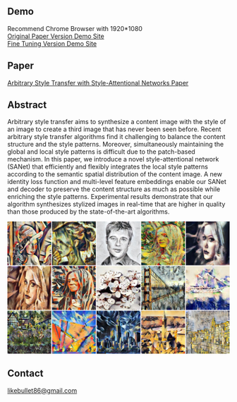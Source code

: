 ## Demo
Recommend Chrome Browser with 1920*1080<br>
[Original Paper Version Demo Site](style.airi.kr/ori_demo)<br>
[Fine Tuning Version Demo Site](style.airi.kr/demo)
## Paper
[Arbitrary Style Transfer with Style-Attentional Networks Paper](https://arxiv.org/abs/1812.02342)
## Abstract
Arbitrary style transfer aims to synthesize a content image with the style of an image to create a third image that has never been seen before. Recent arbitrary style transfer algorithms find it challenging to balance the content structure and the style patterns. Moreover, simultaneously maintaining the global and local style patterns is difficult due to the patch-based mechanism. In this paper, we introduce a novel style-attentional network (SANet) that efficiently and flexibly integrates the local style patterns according to the semantic spatial distribution of the content image. A new identity loss function and multi-level feature embeddings enable our SANet and decoder to preserve the content structure as much as possible while enriching the style patterns. Experimental results demonstrate that our algorithm synthesizes stylized images in real-time that are higher in quality than those produced by the state-of-the-art algorithms.

![ex_screenshot](./images/head.jpg)
## Contact
likebullet86@gmail.com
